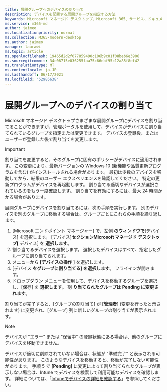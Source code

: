 ```yaml
---
title: 展開グループへのデバイスの割り当て
description: デバイスを配置する展開グループを指定する方法
keywords: Microsoft マネージド デスクトップ、Microsoft 365、サービス、ドキュメント
ms.service: m365-md
author: jaimeo
ms.localizationpriority: normal
ms.collection: M365-modern-desktop
ms.author: jaimeo
manager: laurawi
ms.topic: article
ms.openlocfilehash: 19465d2d2f077859490c106b9c01f08beb6e3906
ms.sourcegitcommit: 34c06715e036255faa75c66ebf95c12a85f8ef42
ms.translationtype: MT
ms.contentlocale: ja-JP
ms.lasthandoff: 06/17/2021
ms.locfileid: "52985638"
---
```

# <a name="assign-devices-to-a-deployment-group"></a>展開グループへのデバイスの割り当て

Microsoft マネージド デスクトップさまざまな展開グループにデバイスを割り当てることができますが、管理ポータルを使用して、デバイスがデバイスに割り当てられているグループを指定または変更できます。 デバイスの登録後、またはユーザーが登録した後で割り当てを変更します。

> [!IMPORTANT]
> 割り当てを変更すると、そのグループに固有のポリシーがデバイスに適用されます。 この変更により、最新バージョンの Windows 10 (新機能や品質更新プログラムを含む) がインストールされる場合があります。 最初は少数のデバイスを移動してから、結果のユーザー エクスペリエンスを確認してください。 特定の更新プログラムがデバイスを再起動します。 割り当てる適切なデバイスが選択されているのをもう一度確認します。 割り当てを有効にするには、最大 24 時間かかる場合があります。

展開グループにデバイスを割り当てるには、次の手順を実行します。 別のデバイスを別のグループに移動する場合は、グループごとにこれらの手順を繰り返します。

1. [Microsoft エンドポイント マネージャー] で、左側 **のウィンドウで**[デバイス] を選択します。 [デバイス]**セクションMicrosoft マネージド デスクトップ[** デバイス] を **選択します**。
2. 割り当てるデバイスを選択します。 選択したデバイスはすべて、指定したグループに割り当てられます。
3. メニューから **[デバイスの操作** ] を選択します。
4. [デバイス **をグループに割り当てる] を選択します**。 フライインが開きます。
5. ドロップダウン メニューを使用して、デバイスを移動するグループを選択し、[保存] を **選択します**。 割 **り当てられたグループは** **Pending に変更されます**。

割り当てが完了すると、[グループの割り当て] が **[管理者**] (変更を行ったと示されます) に変更され、[グループ] 列に新しいグループの割り当てが表示されます。

> [!NOTE]
> デバイスが "エラー" または "保留中" の登録状態にある場合は、他のグループにデバイスを移動できません。
>
>デバイスが適切に削除されていない場合は、状態が "準備完了" と表示される可能性があります。 このようなデバイスを移動すると、移動が完了しない可能性があります。 手順 5 で **[Pending]** に変更によって割り当てられたグループが表示しない場合は、Intune でデバイスを検索して利用可能なデバイスを確認します。 詳細については、「[Intuneでデバイスの詳細を確認する](/mem/intune/remote-actions/device-inventory)」を参照してください。